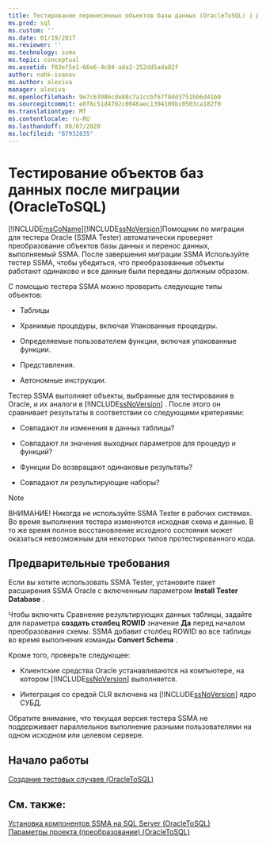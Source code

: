 ```yaml
---
title: Тестирование перенесенных объектов базы данных (OracleToSQL) | Документация Майкрософт
ms.prod: sql
ms.custom: ''
ms.date: 01/19/2017
ms.reviewer: ''
ms.technology: ssma
ms.topic: conceptual
ms.assetid: f03ef5e1-66e6-4c84-ada2-252dd5ada82f
author: nahk-ivanov
ms.author: alexiva
manager: alexiva
ms.openlocfilehash: 9e7c63986cde88c7a1ccbf67f8dd3751bb6d41b0
ms.sourcegitcommit: e8f6c51d4702c0046aec1394109bc0503ca182f0
ms.translationtype: MT
ms.contentlocale: ru-RU
ms.lasthandoff: 08/07/2020
ms.locfileid: "87932835"
---
```

# <a name="testing-migrated-database-objects-oracletosql"></a>Тестирование объектов баз данных после миграции (OracleToSQL)
[!INCLUDE[msCoName](../../includes/msconame_md.md)][!INCLUDE[ssNoVersion](../../includes/ssnoversion-md.md)]Помощник по миграции для тестера Oracle (SSMA Tester) автоматически проверяет преобразование объектов базы данных и перенос данных, выполняемый SSMA. После завершения миграции SSMA Используйте тестер SSMA, чтобы убедиться, что преобразованные объекты работают одинаково и все данные были переданы должным образом.  
  
С помощью тестера SSMA можно проверить следующие типы объектов:  
  
-   Таблицы  
  
-   Хранимые процедуры, включая Упакованные процедуры.  
  
-   Определяемые пользователем функции, включая упакованные функции.  
  
-   Представления.  
  
-   Автономные инструкции.  
  
Тестер SSMA выполняет объекты, выбранные для тестирования в Oracle, и их аналоги в [!INCLUDE[ssNoVersion](../../includes/ssnoversion-md.md)] . После этого он сравнивает результаты в соответствии со следующими критериями:  
  
-   Совпадают ли изменения в данных таблицы?  
  
-   Совпадают ли значения выходных параметров для процедур и функций?  
  
-   Функции Do возвращают одинаковые результаты?  
  
-   Совпадают ли результирующие наборы?  
  
> [!NOTE]  
> ВНИМАНИЕ! Никогда не используйте SSMA Tester в рабочих системах. Во время выполнения тестера изменяются исходная схема и данные. В то же время полное восстановление исходного состояния может оказаться невозможным для некоторых типов протестированного кода.  
  
## <a name="prerequisites"></a>Предварительные требования  
Если вы хотите использовать SSMA Tester, установите пакет расширения SSMA Oracle с включенным параметром **Install Tester Database** .  
  
Чтобы включить Сравнение результирующих данных таблицы, задайте для параметра **создать столбец ROWID** значение **Да** перед началом преобразования схемы. SSMA добавит столбец ROWID во все таблицы во время выполнения команды **Convert Schema** .  
  
Кроме того, проверьте следующее:  
  
-   Клиентские средства Oracle устанавливаются на компьютере, на котором [!INCLUDE[ssNoVersion](../../includes/ssnoversion-md.md)] выполняется.  
  
-   Интеграция со средой CLR включена на [!INCLUDE[ssNoVersion](../../includes/ssnoversion-md.md)] ядро СУБД.  
  
Обратите внимание, что текущая версия тестера SSMA не поддерживает параллельное выполнение разными пользователями на одном исходном или целевом сервере.  
  
## <a name="getting-started"></a>Начало работы  
[Создание тестовых случаев &#40;OracleToSQL&#41;](../../ssma/oracle/creating-test-cases-oracletosql.md)  
  
## <a name="see-also"></a>См. также:  
[Установка компонентов SSMA на SQL Server &#40;OracleToSQL&#41;](../../ssma/oracle/installing-ssma-components-on-sql-server-oracletosql.md)  
[Параметры проекта &#40;преобразование&#41; &#40;OracleToSQL&#41;](../../ssma/oracle/project-settings-conversion-oracletosql.md)  
  
